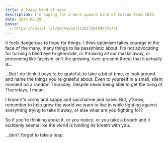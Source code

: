 ```yaml
---
title: A leapy kind of year
description: I'm hoping for a more upward kind of motion from 2024.
date: 2024-02-29
posse:
  - https://social.lol/@drhayes/112017164945741771
---
```


It feels dangerous to hope for things. I think optimism takes courage in the face of the many, many things to be pessimistic about. I'm not advocating for turning a blind eye to genocide, or throwing all our masks away, or pretending like fascism isn't the growing, ever-present threat that it actually is...

...But I do think it pays to be grateful, to take a bit of time, to look around and name the things you're grateful about. Even to yourself in a small, silent moment on a random Thursday. Despite never being able to get the hang of Thursdays, I mean.

I know it's corny and sappy and saccharine and naive. But, y'know, remember to help grow the world we want to live in while fighting against everything trying to take it away, or else what are you fighting for?

So if you're thinking about it, or you notice, or you take a breath and it suddenly seems like the world is holding its breath with you...

...don't forget to take a leap.
